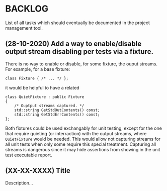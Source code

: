 # BACKLOG

List of all tasks which should eventually be documented in the project management tool.


## (28-10-2020) Add a way to enable/disable output stream disabling per tests via a fixture.

There is no way to enable or disable, for some fixture, the ouput streams. For example, for
a base fixture:

```
class Fixture { /* ... */ };
```
it would be helpful to have a related

```
class QuietFixture : public Fixture
{
    /* Ouptput streams captured. */
    std::string GetStdOutContents() const;
    std::string GetStdErrContents() const;
};
```
Both fixtures could be used exchangably for unit testing, except for the one that require
quieting (or interraction) with the output streams, where `QuietFixture` would be needed.
This would allow not capturing streams for all unit tests when only some require this
special treatment. Capturing all streams is dangerous since it may hide assertions from
showing in the unit test executable report.


## (XX-XX-XXXX) Title

Description...
